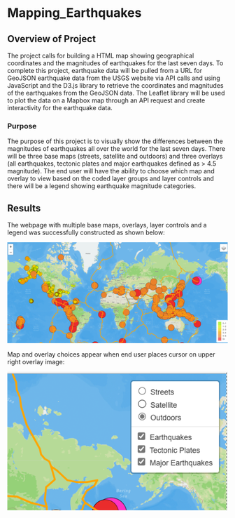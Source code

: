 # Mapping_Earthquakes

## Overview of Project
The project calls for building a HTML map showing geographical coordinates and the magnitudes of earthquakes for the last seven days.  To complete this project, earthquake data will be pulled from a URL for GeoJSON earthquake data from the USGS website via API calls and using JavaScript and the D3.js library to retrieve the coordinates and magnitudes of the earthquakes from the GeoJSON data. The Leaflet library will be used to plot the data on a Mapbox map through an API request and create interactivity for the earthquake data.

### Purpose
The purpose of this project is to visually show the differences between the magnitudes of earthquakes all over the world for the last seven days.  There will be three base maps (streets, satellite and outdoors) and three overlays (all earthquakes, tectonic plates and major earthquakes defined as > 4.5 magnitude).  The end user will have the ability to choose which map and overlay to view based on the coded layer groups and layer controls and there will be a legend showing earthquake magnitude categories. 

## Results
The webpage with multiple base maps, overlays, layer controls and a legend was successfully constructed as shown below:


![map_screenshot](https://raw.githubusercontent.com/JBro-Birds/Mapping_Earthquakes/master/support_images/map_screenshot.png)

Map and overlay choices appear when end user places cursor on upper right overlay image:

![user_control_layers](https://raw.githubusercontent.com/JBro-Birds/Mapping_Earthquakes/master/support_images/user_control_layers.png)

